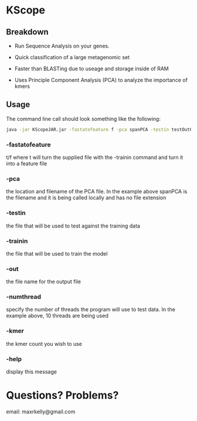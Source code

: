 <h1>KScope</h1>
<h2>Breakdown</h2>

* Run Sequence Analysis on your genes.

* Quick classification of a large metagenomic set

* Faster than BLASTing due to useage and storage inside of RAM

* Uses Principle Component Analysis (PCA) to analyze the importance of kmers

<h2>Usage</h2>

The command line call should look something like the following:

```bash
java -jar KScopeJAR.jar -fastatofeature f -pca spanPCA -testin testOut6.fasta -trainin trainOut6.fasta -out outfile3mer.fasta -numthread 10 -kmer 3
```

<h3>-fastatofeature</h3>

t/f where t will turn the supplied file with the -trainin command and turn it into a feature file


<h3>-pca</h3>

the location and filename of the PCA file. In the example above spanPCA is the filename and it is being called locally and has no file extension


<h3>-testin</h3>

the file that will be used to test against the training data


<h3>-trainin</h3>

the file that will be used to train the model


<h3>-out</h3>

the file name for the output file

<h3>-numthread</h3>

specify the number of threads the program will use to test data. In the example above, 10 threads are being used

<h3>-kmer</h3>

the kmer count you wish to use


<h3>-help</h3>
display this message

<h1>Questions? Problems?</h1>
email: maxrkelly@gmail.com
